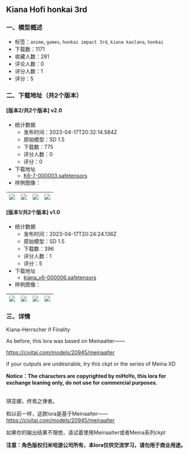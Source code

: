 ## Kiana Hofi honkai 3rd
### 一、模型概述

- 标签：`anime`, `games`, `honkai impact 3rd`, `kiana kaslana`, `honkai`
- 下载数：1171
- 收藏人数：281
- 评论人数：0
- 评分人数：1
- 评分：5

### 二、下载地址（共2个版本）

#### [版本2/共2个版本] v2.0

- 统计数据
  - 发布时间：2023-04-17T20:32:14.584Z
  - 原始模型：SD 1.5
  - 下载数：775
  - 评分人数：0
  - 评分：0
- 下载地址
  - [K6-7-000003.safetensors](https://civitai.com/api/download/models/48422)
- 样例图像：

| <img src="https://image.civitai.com/xG1nkqKTMzGDvpLrqFT7WA/8ad678bc-8c8f-46d9-95f6-c2f259100000/width=450/519980.jpeg" /> | <img src="https://image.civitai.com/xG1nkqKTMzGDvpLrqFT7WA/0e56131b-9859-4b1e-fb45-003f592ca200/width=450/519978.jpeg" /> | <img src="https://image.civitai.com/xG1nkqKTMzGDvpLrqFT7WA/873d61fa-56c3-4c62-47b2-dee3cf7f1200/width=450/520009.jpeg" /> | <img src="https://image.civitai.com/xG1nkqKTMzGDvpLrqFT7WA/953dea4f-5d79-4168-c59f-c489735a6f00/width=450/519983.jpeg" /> |
| ---- | ---- | ---- | ---- |

#### [版本1/共2个版本] v1.0

- 统计数据
  - 发布时间：2023-04-17T20:24:24.136Z
  - 原始模型：SD 1.5
  - 下载数：396
  - 评分人数：1
  - 评分：5
- 下载地址
  - [kiana_v6-000006.safetensors](https://civitai.com/api/download/models/44504)
- 样例图像：

| <img src="https://image.civitai.com/xG1nkqKTMzGDvpLrqFT7WA/45e3a02f-c588-4f50-4242-7460835d2c00/width=450/484879.jpeg" /> | <img src="https://image.civitai.com/xG1nkqKTMzGDvpLrqFT7WA/c7fdd639-6a2c-4d78-756e-5f98c84b1700/width=450/484899.jpeg" /> | <img src="https://image.civitai.com/xG1nkqKTMzGDvpLrqFT7WA/ce726824-493e-43ac-36e9-032ab3d22000/width=450/484965.jpeg" /> | <img src="https://image.civitai.com/xG1nkqKTMzGDvpLrqFT7WA/711df952-950b-4223-3f08-e51d2999be00/width=450/484969.jpeg" /> |
| ---- | ---- | ---- | ---- |


### 三、详情
<p>Kiana-Herrscher if Finality</p><p>As before, this lora was based on Meinaalter——</p><p><a target="_blank" rel="ugc" href="https://civitai.com/models/20945/meinaalter">https://civitai.com/models/20945/meinaalter</a></p><p>if your outputs are undesirable, try this ckpt or the series of Meina XD</p><p><strong>Notice：The characters are copyrighted by miHoYo, this lora for exchange leaning only, do not use for commercial purposes.</strong></p><p></p><p><br />琪亚娜，终焉之律者。</p><p>和以前一样，这款lora是基于Meinaalter——<br /><a target="_blank" rel="ugc" href="https://civitai.com/models/20945/meinaalter">https://civitai.com/models/20945/meinaalter</a></p><p>如果你的输出结果不理想，请试着使用Meinaalter或者Meina系列ckpt</p><p><strong>注意：角色版权归米哈游公司所有，本lora仅供交流学习，请勿用于商业用途。</strong><a target="_blank" rel="ugc" href="https://civitai.com/models/20945/meinaalter￼￼如果你的输出不理想，试试这个ckpt或美拿XD系列￼￼注意:人物版权归miHoYo所有，本lora仅供交流学习，请勿用于商业用途"><br /><br /></a></p>